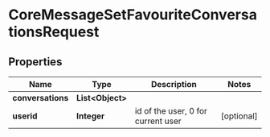

# CoreMessageSetFavouriteConversationsRequest


## Properties

| Name | Type | Description | Notes |
|------------ | ------------- | ------------- | -------------|
|**conversations** | **List&lt;Object&gt;** |  |  |
|**userid** | **Integer** | id of the user, 0 for current user |  [optional] |



